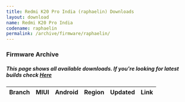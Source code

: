 ```yaml
---
title: Redmi K20 Pro India (raphaelin) Downloads
layout: download
name: Redmi K20 Pro India
codename: raphaelin
permalink: /archive/firmware/raphaelin/
---
```


### Firmware Archive
##### This page shows all available downloads. If you're looking for latest builds check [Here](/firmware/raphaelin/)


<div class="table-responsive-md" id="table-wrapper">
<table id="firmware" class="compact table table-striped table-hover table-sm">
    <thead class="thead-dark">
        <tr>
            <th>Branch</th>
            <th>MIUI</th>
            <th>Android</th>
            <th>Region</th>
            <th>Updated</th>
            <th>Link</th>
        </tr>
    </thead>
    <script>loadFirmwareDownloads('raphaelin', 'full')</script>
</table>
</div>
